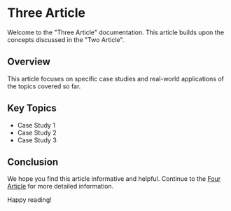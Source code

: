 # Three Article

Welcome to the "Three Article" documentation. This article builds upon the concepts discussed in the "Two Article".

## Overview

This article focuses on specific case studies and real-world applications of the topics covered so far.

## Key Topics

- Case Study 1
- Case Study 2
- Case Study 3

## Conclusion

We hope you find this article informative and helpful. Continue to the [Four Article](four/four-article.md) for more detailed information.

Happy reading!